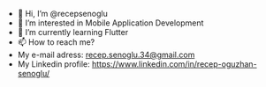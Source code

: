 - 👋 Hi, I’m @recepsenoglu
- 👀 I’m interested in Mobile Application Development
- 🌱 I’m currently learning Flutter
- 📫 How to reach me? 
- My e-mail adress: recep.senoglu.34@gmail.com
- My Linkedin profile: https://www.linkedin.com/in/recep-oguzhan-senoglu/

<!---
recepsenoglu/recepsenoglu is a ✨ special ✨ repository because its `README.md` (this file) appears on your GitHub profile.
You can click the Preview link to take a look at your changes.
--->
